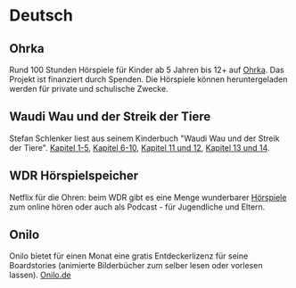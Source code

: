 # Deutsch

## Ohrka
Rund 100 Stunden Hörspiele für Kinder ab 5 Jahren bis 12+ auf [Ohrka](https://www.ohrka.de/). Das Projekt ist finanziert durch Spenden. Die Hörspiele können heruntergeladen werden für private und schulische Zwecke.

## Waudi Wau und der Streik der Tiere

Stefan Schlenker liest aus seinem Kinderbuch "Waudi Wau und der Streik der Tiere".
[Kapitel 1-5](https://youtu.be/8p0KEaEhjfQ), [Kapitel 6-10](https://youtu.be/ReChXgEWk7k), [Kapitel 11 und 12](https://youtu.be/HkidikYI7OY), [Kapitel 13 und 14](https://youtu.be/StvgYl0UOZQ).

## WDR Hörspielspeicher

Netflix für die Ohren: beim WDR gibt es eine Menge wunderbarer [Hörspiele](https://www1.wdr.de/mediathek/audio/hoerspiel-speicher/index.html) zum online hören oder auch als Podcast - für Jugendliche und Eltern.

## Onilo
Onilo bietet für einen Monat eine gratis Entdeckerlizenz für seine Boardstories (animierte Bilderbücher zum selber lesen oder vorlesen lassen). [Onilo.de](https://www.onilo.de/entdeckerlizenz)
